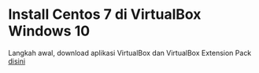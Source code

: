 # Install Centos 7 di VirtualBox Windows 10
Langkah awal, download aplikasi VirtualBox dan VirtualBox Extension Pack <a href="https://www.virtualbox.org/wiki/Downloads" target="_blank">disini</a>